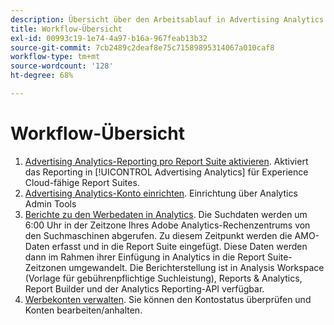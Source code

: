 ```yaml
---
description: Übersicht über den Arbeitsablauf in Advertising Analytics
title: Workflow-Übersicht
exl-id: 00993c19-1e74-4a97-b16a-967feab13b32
source-git-commit: 7cb2489c2deaf8e75c71589895314067a010caf8
workflow-type: tm+mt
source-wordcount: '128'
ht-degree: 68%

---
```


# Workflow-Übersicht

1. [Advertising Analytics-Reporting pro Report Suite aktivieren](/help/integrate/c-advertising-analytics/c-adanalytics-workflow/aa-provision-rs.md). Aktiviert das Reporting in [!UICONTROL Advertising Analytics] für Experience Cloud-fähige Report Suites.
2. [Advertising Analytics-Konto einrichten](/help/integrate/c-advertising-analytics/c-adanalytics-workflow/aa-create-ad-account.md). Einrichtung über Analytics Admin Tools
3. [Berichte zu den Werbedaten in Analytics](/help/integrate/c-advertising-analytics/c-adanalytics-workflow/aa-report-ad-data-an.md). Die Suchdaten werden um 6:00 Uhr in der Zeitzone Ihres Adobe Analytics-Rechenzentrums von den Suchmaschinen abgerufen. Zu diesem Zeitpunkt werden die AMO-Daten erfasst und in die Report Suite eingefügt. Diese Daten werden dann im Rahmen ihrer Einfügung in Analytics in die Report Suite-Zeitzonen umgewandelt. Die Berichterstellung ist in Analysis Workspace (Vorlage für gebührenpflichtige Suchleistung), Reports &amp; Analytics, Report Builder und der Analytics Reporting-API verfügbar.
4. [Werbekonten verwalten](/help/integrate/c-advertising-analytics/c-adanalytics-workflow/aa-manage-ad-accounts.md). Sie können den Kontostatus überprüfen und Konten bearbeiten/anhalten.
